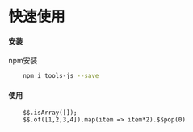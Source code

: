 # 快速使用
#### 安装
npm安装
```bash
    npm i tools-js --save
```
#### 使用
```
    $$.isArray([]);
    $$.of([1,2,3,4]).map(item => item*2).$$pop(0)
```
